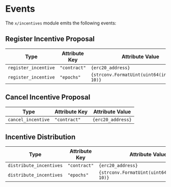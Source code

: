 <!--
order: 6
-->

# Events

The `x/incentives` module emits the following events:

## Register Incentive Proposal

| Type                 | Attribute Key | Attribute Value                               |
| -------------------- | ------------- | --------------------------------------------- |
| `register_incentive` | `"contract"`  | `{erc20_address}`                             |
| `register_incentive` | `"epochs"`    | `{strconv.FormatUint(uint64(in.Epochs), 10)}` |

## Cancel Incentive Proposal

| Type               | Attribute Key | Attribute Value   |
| ------------------ | ------------- | ----------------- |
| `cancel_incentive` | `"contract"`  | `{erc20_address}` |

## Incentive Distribution

| Type                    | Attribute Key | Attribute Value                               |
| ----------------------- | ------------- | --------------------------------------------- |
| `distribute_incentives` | `"contract"`  | `{erc20_address}`                             |
| `distribute_incentives` | `"epochs"`    | `{strconv.FormatUint(uint64(in.Epochs), 10)}` |
